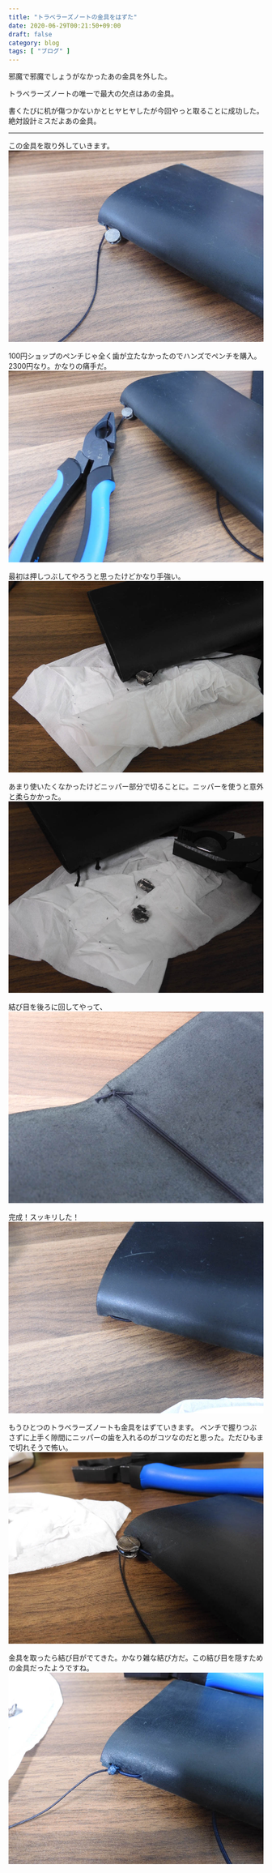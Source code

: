 ```yaml
---
title: "トラベラーズノートの金具をはずた"
date: 2020-06-29T00:21:50+09:00
draft: false
category: blog
tags: [ "ブログ" ]
---
```

邪魔で邪魔でしょうがなかったあの金具を外した。  

<!--more-->

トラベラーズノートの唯一で最大の欠点はあの金具。  

書くたびに机が傷つかないかとヒヤヒヤしたが今回やっと取ることに成功した。絶対設計ミスだよあの金具。  
- - - 

この金具を取り外していきます。  
![1](img/1.jpg)  

100円ショップのペンチじゃ全く歯が立たなかったのでハンズでペンチを購入。2300円なり。かなりの痛手だ。  
![2](img/2.jpg)  

最初は押しつぶしてやろうと思ったけどかなり手強い。  
![3](img/3.jpg)  

あまり使いたくなかったけどニッパー部分で切ることに。ニッパーを使うと意外と柔らかかった。  
![4](img/4.jpg)  

結び目を後ろに回してやって、  
![5](img/5.jpg)  

完成！スッキリした！
![6](img/6.jpg)  

もうひとつのトラベラーズノートも金具をはずていきます。 ペンチで握りつぶさずに上手く隙間にニッパーの歯を入れるのがコツなのだと思った。ただひもまで切れそうで怖い。  
![7](img/7.jpg)  

金具を取ったら結び目がでてきた。かなり雑な結び方だ。この結び目を隠すための金具だったようですね。
![8](img/8.jpg)  



